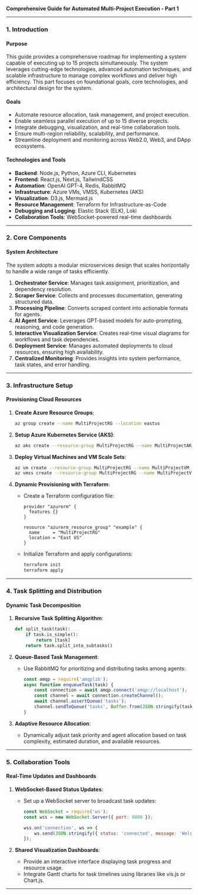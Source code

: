 **Comprehensive Guide for Automated Multi-Project Execution - Part 1**

---

### **1. Introduction**

#### **Purpose**
This guide provides a comprehensive roadmap for implementing a system capable of executing up to 15 projects simultaneously. The system leverages cutting-edge technologies, advanced automation techniques, and scalable infrastructure to manage complex workflows and deliver high efficiency. This part focuses on foundational goals, core technologies, and architectural design for the system.

#### **Goals**
- Automate resource allocation, task management, and project execution.
- Enable seamless parallel execution of up to 15 diverse projects.
- Integrate debugging, visualization, and real-time collaboration tools.
- Ensure multi-region reliability, scalability, and performance.
- Streamline deployment and monitoring across Web2.0, Web3, and DApp ecosystems.

#### **Technologies and Tools**
- **Backend**: Node.js, Python, Azure CLI, Kubernetes
- **Frontend**: React.js, Next.js, TailwindCSS
- **Automation**: OpenAI GPT-4, Redis, RabbitMQ
- **Infrastructure**: Azure VMs, VMSS, Kubernetes (AKS)
- **Visualization**: D3.js, Mermaid.js
- **Resource Management**: Terraform for Infrastructure-as-Code
- **Debugging and Logging**: Elastic Stack (ELK), Loki
- **Collaboration Tools**: WebSocket-powered real-time dashboards

---

### **2. Core Components**

#### **System Architecture**
The system adopts a modular microservices design that scales horizontally to handle a wide range of tasks efficiently.

1. **Orchestrator Service**: Manages task assignment, prioritization, and dependency resolution.
2. **Scraper Service**: Collects and processes documentation, generating structured data.
3. **Processing Pipeline**: Converts scraped content into actionable formats for agents.
4. **AI Agent Service**: Leverages GPT-based models for auto-prompting, reasoning, and code generation.
5. **Interactive Visualization Service**: Creates real-time visual diagrams for workflows and task dependencies.
6. **Deployment Service**: Manages automated deployments to cloud resources, ensuring high availability.
7. **Centralized Monitoring**: Provides insights into system performance, task states, and error handling.

---

### **3. Infrastructure Setup**

#### **Provisioning Cloud Resources**
1. **Create Azure Resource Groups**:
   ```bash
   az group create --name MultiProjectRG --location eastus
   ```

2. **Setup Azure Kubernetes Service (AKS)**:
   ```bash
   az aks create --resource-group MultiProjectRG --name MultiProjectAKS --node-count 5 --generate-ssh-keys
   ```

3. **Deploy Virtual Machines and VM Scale Sets**:
   ```bash
   az vm create --resource-group MultiProjectRG --name MultiProjectVM --image UbuntuLTS --admin-username azureuser --generate-ssh-keys
   az vmss create --resource-group MultiProjectRG --name MultiProjectVMSS --image UbuntuLTS --admin-username azureuser --generate-ssh-keys
   ```

4. **Dynamic Provisioning with Terraform**:
   - Create a Terraform configuration file:
     ```hcl
     provider "azurerm" {
       features {}
     }

     resource "azurerm_resource_group" "example" {
       name     = "MultiProjectRG"
       location = "East US"
     }
     ```
   - Initialize Terraform and apply configurations:
     ```bash
     terraform init
     terraform apply
     ```

---

### **4. Task Splitting and Distribution**

#### **Dynamic Task Decomposition**
1. **Recursive Task Splitting Algorithm**:
   ```python
   def split_task(task):
       if task.is_simple():
           return [task]
       return task.split_into_subtasks()
   ```

2. **Queue-Based Task Management**:
   - Use RabbitMQ for prioritizing and distributing tasks among agents:
     ```javascript
     const amqp = require('amqplib');
     async function enqueueTask(task) {
         const connection = await amqp.connect('amqp://localhost');
         const channel = await connection.createChannel();
         await channel.assertQueue('tasks');
         channel.sendToQueue('tasks', Buffer.from(JSON.stringify(task)));
     }
     ```

3. **Adaptive Resource Allocation**:
   - Dynamically adjust task priority and agent allocation based on task complexity, estimated duration, and available resources.

---

### **5. Collaboration Tools**

#### **Real-Time Updates and Dashboards**
1. **WebSocket-Based Status Updates**:
   - Set up a WebSocket server to broadcast task updates:
     ```javascript
     const WebSocket = require('ws');
     const wss = new WebSocket.Server({ port: 8080 });

     wss.on('connection', ws => {
         ws.send(JSON.stringify({ status: 'connected', message: 'Welcome to the dashboard' }));
     });
     ```

2. **Shared Visualization Dashboards**:
   - Provide an interactive interface displaying task progress and resource usage.
   - Integrate Gantt charts for task timelines using libraries like vis.js or Chart.js.

---

